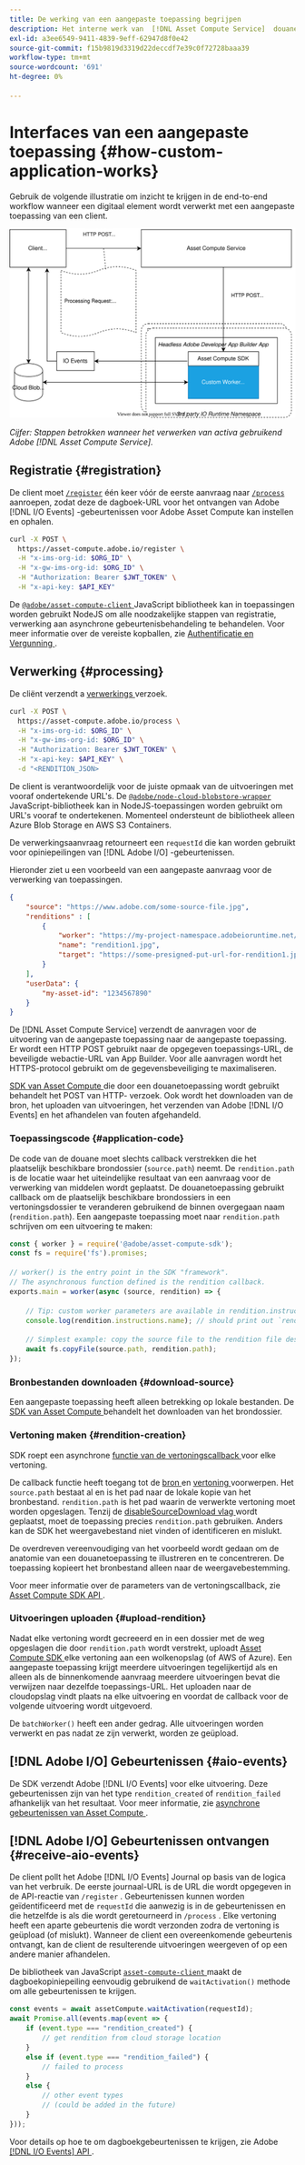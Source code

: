 ```yaml
---
title: De werking van een aangepaste toepassing begrijpen
description: Het interne werk van  [!DNL Asset Compute Service]  douanetoepassing helpen begrijpen hoe het werkt.
exl-id: a3ee6549-9411-4839-9eff-62947d8f0e42
source-git-commit: f15b9819d3319d22deccdf7e39c0f72728baaa39
workflow-type: tm+mt
source-wordcount: '691'
ht-degree: 0%

---
```


# Interfaces van een aangepaste toepassing {#how-custom-application-works}

Gebruik de volgende illustratie om inzicht te krijgen in de end-to-end workflow wanneer een digitaal element wordt verwerkt met een aangepaste toepassing van een client.

![ de toepassingswerkschema van de Douane ](assets/customworker.svg)

*Cijfer: Stappen betrokken wanneer het verwerken van activa gebruikend Adobe [!DNL Asset Compute Service].*

## Registratie {#registration}

De client moet [`/register`](api.md#register) één keer vóór de eerste aanvraag naar [`/process`](api.md#process-request) aanroepen, zodat deze de dagboek-URL voor het ontvangen van Adobe [!DNL I/O Events] -gebeurtenissen voor Adobe Asset Compute kan instellen en ophalen.

```sh
curl -X POST \
  https://asset-compute.adobe.io/register \
  -H "x-ims-org-id: $ORG_ID" \
  -H "x-gw-ims-org-id: $ORG_ID" \
  -H "Authorization: Bearer $JWT_TOKEN" \
  -H "x-api-key: $API_KEY"
```

De [`@adobe/asset-compute-client` ](https://github.com/adobe/asset-compute-client#usage) JavaScript bibliotheek kan in toepassingen worden gebruikt NodeJS om alle noodzakelijke stappen van registratie, verwerking aan asynchrone gebeurtenisbehandeling te behandelen. Voor meer informatie over de vereiste kopballen, zie [ Authentificatie en Vergunning ](api.md).

## Verwerking {#processing}

De cliënt verzendt a [ verwerkings ](api.md#process-request) verzoek.

```sh
curl -X POST \
  https://asset-compute.adobe.io/process \
  -H "x-ims-org-id: $ORG_ID" \
  -H "x-gw-ims-org-id: $ORG_ID" \
  -H "Authorization: Bearer $JWT_TOKEN" \
  -H "x-api-key: $API_KEY" \
  -d "<RENDITION_JSON>
```

De client is verantwoordelijk voor de juiste opmaak van de uitvoeringen met vooraf ondertekende URL&#39;s. De [`@adobe/node-cloud-blobstore-wrapper` ](https://github.com/adobe/node-cloud-blobstore-wrapper#presigned-urls) JavaScript-bibliotheek kan in NodeJS-toepassingen worden gebruikt om URL&#39;s vooraf te ondertekenen. Momenteel ondersteunt de bibliotheek alleen Azure Blob Storage en AWS S3 Containers.

De verwerkingsaanvraag retourneert een `requestId` die kan worden gebruikt voor opiniepeilingen van [!DNL Adobe I/O] -gebeurtenissen.

Hieronder ziet u een voorbeeld van een aangepaste aanvraag voor de verwerking van toepassingen.

```json
{
    "source": "https://www.adobe.com/some-source-file.jpg",
    "renditions" : [
        {
            "worker": "https://my-project-namespace.adobeioruntime.net/api/v1/web/my-namespace-version/my-worker",
            "name": "rendition1.jpg",
            "target": "https://some-presigned-put-url-for-rendition1.jpg",
        }
    ],
    "userData": {
        "my-asset-id": "1234567890"
    }
}
```

De [!DNL Asset Compute Service] verzendt de aanvragen voor de uitvoering van de aangepaste toepassing naar de aangepaste toepassing. Er wordt een HTTP POST gebruikt naar de opgegeven toepassings-URL, de beveiligde webactie-URL van App Builder. Voor alle aanvragen wordt het HTTPS-protocol gebruikt om de gegevensbeveiliging te maximaliseren.

[ SDK van Asset Compute ](https://github.com/adobe/asset-compute-sdk#adobe-asset-compute-worker-sdk) die door een douanetoepassing wordt gebruikt behandelt het POST van HTTP- verzoek. Ook wordt het downloaden van de bron, het uploaden van uitvoeringen, het verzenden van Adobe [!DNL I/O Events] en het afhandelen van fouten afgehandeld.

<!-- TBD: Add the application diagram. -->

### Toepassingscode {#application-code}

De code van de douane moet slechts callback verstrekken die het plaatselijk beschikbare brondossier (`source.path`) neemt. De `rendition.path` is de locatie waar het uiteindelijke resultaat van een aanvraag voor de verwerking van middelen wordt geplaatst. De douanetoepassing gebruikt callback om de plaatselijk beschikbare brondossiers in een vertoningsdossier te veranderen gebruikend de binnen overgegaan naam (`rendition.path`). Een aangepaste toepassing moet naar `rendition.path` schrijven om een uitvoering te maken:

```javascript
const { worker } = require('@adobe/asset-compute-sdk');
const fs = require('fs').promises;

// worker() is the entry point in the SDK "framework".
// The asynchronous function defined is the rendition callback.
exports.main = worker(async (source, rendition) => {

    // Tip: custom worker parameters are available in rendition.instructions.
    console.log(rendition.instructions.name); // should print out `rendition.jpg`.

    // Simplest example: copy the source file to the rendition file destination so as to transfer the asset as is without processing.
    await fs.copyFile(source.path, rendition.path);
});
```

### Bronbestanden downloaden {#download-source}

Een aangepaste toepassing heeft alleen betrekking op lokale bestanden. De [ SDK van Asset Compute ](https://github.com/adobe/asset-compute-sdk#adobe-asset-compute-worker-sdk) behandelt het downloaden van het brondossier.

### Vertoning maken {#rendition-creation}

SDK roept een asynchrone [ functie van de vertoningscallback ](https://github.com/adobe/asset-compute-sdk#rendition-callback-for-worker-required) voor elke vertoning.

De callback functie heeft toegang tot de [ bron ](https://github.com/adobe/asset-compute-sdk#source) en [ vertoning ](https://github.com/adobe/asset-compute-sdk#rendition) voorwerpen. Het `source.path` bestaat al en is het pad naar de lokale kopie van het bronbestand. `rendition.path` is het pad waarin de verwerkte vertoning moet worden opgeslagen. Tenzij de [ disableSourceDownload vlag ](https://github.com/adobe/asset-compute-sdk#worker-options-optional) wordt geplaatst, moet de toepassing precies `rendition.path` gebruiken. Anders kan de SDK het weergavebestand niet vinden of identificeren en mislukt.

De overdreven vereenvoudiging van het voorbeeld wordt gedaan om de anatomie van een douanetoepassing te illustreren en te concentreren. De toepassing kopieert het bronbestand alleen naar de weergavebestemming.

Voor meer informatie over de parameters van de vertoningscallback, zie [ Asset Compute SDK API ](https://github.com/adobe/asset-compute-sdk#api-details).

### Uitvoeringen uploaden {#upload-rendition}

Nadat elke vertoning wordt gecreeerd en in een dossier met de weg opgeslagen die door `rendition.path` wordt verstrekt, uploadt [ Asset Compute SDK ](https://github.com/adobe/asset-compute-sdk#adobe-asset-compute-worker-sdk) elke vertoning aan een wolkenopslag (of AWS of Azure). Een aangepaste toepassing krijgt meerdere uitvoeringen tegelijkertijd als en alleen als de binnenkomende aanvraag meerdere uitvoeringen bevat die verwijzen naar dezelfde toepassings-URL. Het uploaden naar de cloudopslag vindt plaats na elke uitvoering en voordat de callback voor de volgende uitvoering wordt uitgevoerd.

De `batchWorker()` heeft een ander gedrag. Alle uitvoeringen worden verwerkt en pas nadat ze zijn verwerkt, worden ze geüpload.

## [!DNL Adobe I/O] Gebeurtenissen {#aio-events}

De SDK verzendt Adobe [!DNL I/O Events] voor elke uitvoering. Deze gebeurtenissen zijn van het type `rendition_created` of `rendition_failed` afhankelijk van het resultaat. Voor meer informatie, zie [ asynchrone gebeurtenissen van Asset Compute ](api.md#asynchronous-events).

## [!DNL Adobe I/O] Gebeurtenissen ontvangen {#receive-aio-events}

De client pollt het Adobe [!DNL I/O Events] Journal op basis van de logica van het verbruik. De eerste journaal-URL is de URL die wordt opgegeven in de API-reactie van `/register` . Gebeurtenissen kunnen worden geïdentificeerd met de `requestId` die aanwezig is in de gebeurtenissen en die hetzelfde is als die wordt geretourneerd in `/process` . Elke vertoning heeft een aparte gebeurtenis die wordt verzonden zodra de vertoning is geüpload (of mislukt). Wanneer de client een overeenkomende gebeurtenis ontvangt, kan de client de resulterende uitvoeringen weergeven of op een andere manier afhandelen.

De bibliotheek van JavaScript [`asset-compute-client` ](https://github.com/adobe/asset-compute-client#usage) maakt de dagboekopiniepeiling eenvoudig gebruikend de `waitActivation()` methode om alle gebeurtenissen te krijgen.

```javascript
const events = await assetCompute.waitActivation(requestId);
await Promise.all(events.map(event => {
    if (event.type === "rendition_created") {
        // get rendition from cloud storage location
    }
    else if (event.type === "rendition_failed") {
        // failed to process
    }
    else {
        // other event types
        // (could be added in the future)
    }
}));
```

Voor details op hoe te om dagboekgebeurtenissen te krijgen, zie Adobe [[!DNL I/O Events]  API ](https://developer.adobe.com/events/docs/guides/api/journaling_api/).

<!-- TBD:
* Illustration of the controls/data flow.
* Basic overview, in text and not code, of how an application works.
-->
